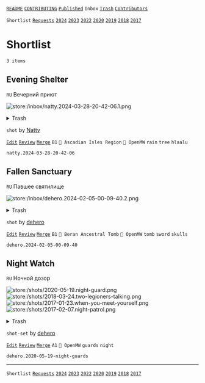 [`README`](../../README.md) [`CONTRIBUTING`](../../CONTRIBUTING.md) [`Published`](../published/index.md) `Inbox` [`Trash`](../trash/index.md) [`Contributors`](../contributors.md)

`Shortlist` [`Requests`](requests.md) [`2024`](index.md) [`2023`](2023.md) [`2022`](2022.md) [`2020`](2020.md) [`2019`](2019.md) [`2018`](2018.md) [`2017`](2017.md)

# Shortlist

`3 items`

## <span id="natty.2024-03-28-20-42-06">Evening Shelter</span>

`RU` Вечерний приют

![store:/inbox/natty.2024-03-28-20-42-06.1.png](../../assets/previews/inbox/natty.2024-03-28-20-42-06.1.avif "natty.2024-03-28-20-42-06.1")

<details>
<summary>Trash</summary>

![store:/inbox/natty.2024-03-28-20-42-06.png](../../assets/previews/inbox/natty.2024-03-28-20-42-06.avif "natty.2024-03-28-20-42-06")
</details>

`shot` by [Natty](../contributors.md#natty)

[`Edit`](https://github.com/dehero/mwscr/issues/new?labels=editing&amp;template=editing.yml&amp;title=natty.2024-03-28-20-42-06&amp;postContent=store%3A%2Finbox%2Fnatty.2024-03-28-20-42-06.1.png&amp;postTitle=Evening+Shelter&amp;postTitleRu=%D0%92%D0%B5%D1%87%D0%B5%D1%80%D0%BD%D0%B8%D0%B9+%D0%BF%D1%80%D0%B8%D1%8E%D1%82&amp;postAuthor=natty&amp;postType=shot&amp;postEngine=OpenMW&amp;postAddon=&amp;postTags=rain+tree+hlaalu&amp;postLocation=Ascadian+Isles+Region&amp;postMark=B1&amp;postViolation=&amp;postTrash=store%3A%2Finbox%2Fnatty.2024-03-28-20-42-06.png&amp;postRequest=) [`Review`](https://github.com/dehero/mwscr/issues/new?labels=review&amp;template=review.yml&amp;title=natty.2024-03-28-20-42-06) [`Merge`](https://github.com/dehero/mwscr/issues/new?labels=merging&amp;template=merging.yml&amp;title=natty.2024-03-28-20-42-06) `B1` `📍 Ascadian Isles Region` `🚀 OpenMW` `rain` `tree` `hlaalu`

```
natty.2024-03-28-20-42-06
```

## <span id="dehero.2024-02-05-00-09-40">Fallen Sanctuary</span>

`RU` Павшее святилище

![store:/inbox/dehero.2024-02-05-00-09-40.2.png](../../assets/previews/inbox/dehero.2024-02-05-00-09-40.2.avif "dehero.2024-02-05-00-09-40.2")

<details>
<summary>Trash</summary>

![store:/inbox/dehero.2024-02-05-00-09-40.png](../../assets/previews/inbox/dehero.2024-02-05-00-09-40.avif "dehero.2024-02-05-00-09-40")
![store:/inbox/dehero.2024-02-05-00-09-19.png](../../assets/previews/inbox/dehero.2024-02-05-00-09-19.avif "dehero.2024-02-05-00-09-19")
![store:/inbox/dehero.2024-02-05-00-09-40.1.png](../../assets/previews/inbox/dehero.2024-02-05-00-09-40.1.avif "dehero.2024-02-05-00-09-40.1")
![store:/inbox/dehero.2024-02-05-00-09-40.3.png](../../assets/previews/inbox/dehero.2024-02-05-00-09-40.3.avif "dehero.2024-02-05-00-09-40.3")
</details>

`shot` by [dehero](../contributors.md#dehero)

[`Edit`](https://github.com/dehero/mwscr/issues/new?labels=editing&amp;template=editing.yml&amp;title=dehero.2024-02-05-00-09-40&amp;postContent=store%3A%2Finbox%2Fdehero.2024-02-05-00-09-40.2.png&amp;postTitle=Fallen+Sanctuary&amp;postTitleRu=%D0%9F%D0%B0%D0%B2%D1%88%D0%B5%D0%B5+%D1%81%D0%B2%D1%8F%D1%82%D0%B8%D0%BB%D0%B8%D1%89%D0%B5&amp;postAuthor=dehero&amp;postType=shot&amp;postEngine=OpenMW&amp;postAddon=&amp;postTags=tomb+sword+skulls&amp;postLocation=Beran+Ancestral+Tomb&amp;postMark=B1&amp;postViolation=&amp;postTrash=store%3A%2Finbox%2Fdehero.2024-02-05-00-09-40.png%0Astore%3A%2Finbox%2Fdehero.2024-02-05-00-09-19.png%0Astore%3A%2Finbox%2Fdehero.2024-02-05-00-09-40.1.png%0Astore%3A%2Finbox%2Fdehero.2024-02-05-00-09-40.3.png&amp;postRequest=) [`Review`](https://github.com/dehero/mwscr/issues/new?labels=review&amp;template=review.yml&amp;title=dehero.2024-02-05-00-09-40) [`Merge`](https://github.com/dehero/mwscr/issues/new?labels=merging&amp;template=merging.yml&amp;title=dehero.2024-02-05-00-09-40) `B1` `📍 Beran Ancestral Tomb` `🚀 OpenMW` `tomb` `sword` `skulls`

```
dehero.2024-02-05-00-09-40
```

## <span id="dehero.2020-05-19-night-guards">Night Watch</span>

`RU` Ночной дозор

![store:/shots/2020-05-19.night-guard.png](../../assets/previews/shots/2020-05-19.night-guard.avif "2020-05-19.night-guard")
![store:/shots/2018-03-24.two-legioners-talking.png](../../assets/previews/shots/2018-03-24.two-legioners-talking.avif "2018-03-24.two-legioners-talking")
![store:/shots/2017-01-23.when-you-meet-yourself.png](../../assets/previews/shots/2017-01-23.when-you-meet-yourself.avif "2017-01-23.when-you-meet-yourself")
![store:/shots/2017-02-07.night-patrol.png](../../assets/previews/shots/2017-02-07.night-patrol.avif "2017-02-07.night-patrol")

<details>
<summary>Trash</summary>

![store:/shots/2017-01-07.28-29-30-ready-or-not-here-i-come.png](../../assets/previews/shots/2017-01-07.28-29-30-ready-or-not-here-i-come.avif "2017-01-07.28-29-30-ready-or-not-here-i-come")
![store:/shots/2017-03-01.night-guardess.png](../../assets/previews/shots/2017-03-01.night-guardess.avif "2017-03-01.night-guardess")
![store:/shots/2017-05-10.slaves-of-molag-mar.png](../../assets/previews/shots/2017-05-10.slaves-of-molag-mar.avif "2017-05-10.slaves-of-molag-mar")
</details>

`shot-set` by [dehero](../contributors.md#dehero)

[`Edit`](https://github.com/dehero/mwscr/issues/new?labels=editing&amp;template=editing.yml&amp;title=dehero.2020-05-19-night-guards&amp;postContent=store%3A%2Fshots%2F2020-05-19.night-guard.png%0Astore%3A%2Fshots%2F2018-03-24.two-legioners-talking.png%0Astore%3A%2Fshots%2F2017-01-23.when-you-meet-yourself.png%0Astore%3A%2Fshots%2F2017-02-07.night-patrol.png&amp;postTitle=Night+Watch&amp;postTitleRu=%D0%9D%D0%BE%D1%87%D0%BD%D0%BE%D0%B9+%D0%B4%D0%BE%D0%B7%D0%BE%D1%80&amp;postAuthor=dehero&amp;postType=shot-set&amp;postEngine=OpenMW&amp;postAddon=&amp;postTags=guards+night&amp;postLocation=&amp;postMark=A1&amp;postViolation=&amp;postTrash=store%3A%2Fshots%2F2017-01-07.28-29-30-ready-or-not-here-i-come.png%0Astore%3A%2Fshots%2F2017-03-01.night-guardess.png%0Astore%3A%2Fshots%2F2017-05-10.slaves-of-molag-mar.png&amp;postRequest=) [`Review`](https://github.com/dehero/mwscr/issues/new?labels=review&amp;template=review.yml&amp;title=dehero.2020-05-19-night-guards) [`Merge`](https://github.com/dehero/mwscr/issues/new?labels=merging&amp;template=merging.yml&amp;title=dehero.2020-05-19-night-guards) `A1` `🚀 OpenMW` `guards` `night`

```
dehero.2020-05-19-night-guards
```

---

`Shortlist` [`Requests`](requests.md) [`2024`](index.md) [`2023`](2023.md) [`2022`](2022.md) [`2020`](2020.md) [`2019`](2019.md) [`2018`](2018.md) [`2017`](2017.md)
